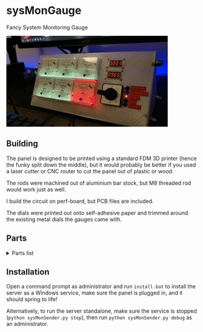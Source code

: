 # sysMonGauge
Fancy System Monitoring Gauge

![Front profile view of the panel](img/demo.gif)

## Building
The panel is designed to be printed using a standard FDM 3D printer (hence the funky split down the middle), but it would probably be better if you used a laser cutter or CNC router to cut the panel out of plastic or wood.

The rods were machined out of aluminium bar stock, but M8 threaded rod would work just as well.

I build the circuit on perf-board, but PCB files are included.

The dials were printed out onto self-adhesive paper and trimmed around the existing metal dials the gauges came with.

## Parts
<details>

<summary>Parts list</summary>

### Hardware
- 3x 360mm M8 threaded rod
- 12x M8 nuts
- 8x M3 hex-head screw (to attach the panel to the wings)
- 8x M2 hex-head screws and nuts (to attach the 7 segment displays)
- Lots of glue and zip-ties ;)
### Electronics
- 6x 5mA ammeter *"85C1"*
- 1x 5 position rotary switch *"LW26"*
- 2x 0.36" 4-digit 7 segment display *"TM1637"*
- 1M 144 LED WS2812B LED strip
- 6x 1k variable resistor
- 1x Raspberry Pi Pico
##
- 1x 330uF 16V electrolytic capacitor
- 5x 3mm red LED with holder
- 6x JST XH 1x2 connector
- 1x JST XH 1x5 connector
- 2x JST XH 1x4 connector
- 1x JST XH 1x6 connector
- 1x 2N7000 (TO-92)
- 2x 10k resistor
- 2x 470k resistor
</details>

## Installation
Open a command prompt as administrator and run `install.bat` to install the server as a Windows service, make sure the panel is plugged in, and it should spring to life!

Alternatively, to run the server standalone, make sure the service is stopped (`python sysMonSender.py stop`), then run `python sysMonSender.py debug` as an administrator.
